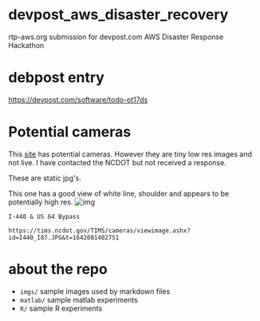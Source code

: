 # devpost_aws_disaster_recovery
rtp-aws.org submission for devpost.com AWS Disaster Response Hackathon

# debpost entry
https://devpost.com/software/todo-ot17ds

# Potential cameras
This [site](https://drivenc.gov/#adverse-weather)  has potential cameras.  However they are tiny low res images and not live.  I have contacted the NCDOT but not received a response.

These are static jpg's.  

This one has a good view of white line, shoulder and appears to be potentially high res.
![img](https://tims.ncdot.gov/TIMS/cameras/viewimage.ashx?id=I440_I87.JPG&t=1642081402751)
```
I-440 & US 64 Bypass

https://tims.ncdot.gov/TIMS/cameras/viewimage.ashx?id=I440_I87.JPG&t=1642081402751
```




# about the repo
* `imgs/`  sample images used by markdown files
* `matlab/`  sample matlab experiments
* `R/`  sample R experiments


